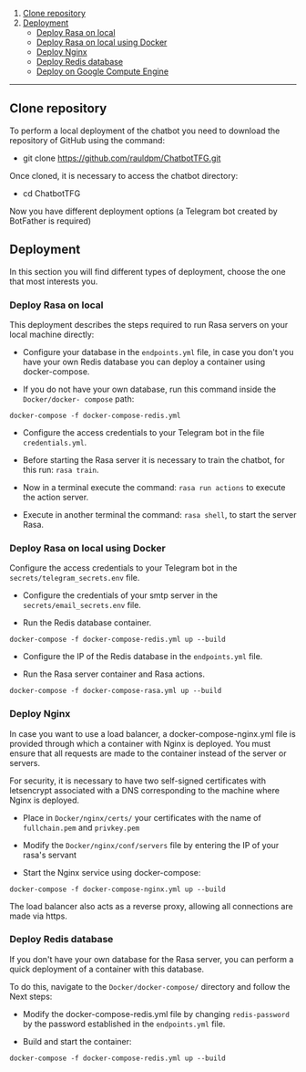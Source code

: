 1. [Clone repository](#id1)
2. [Deployment](#id2)
   * [Deploy Rasa on local](#id3)
   * [Deploy Rasa on local using Docker](#id4)
   * [Deploy Nginx](#id5)
   * [Deploy Redis database](#id6)
   * [Deploy on Google Compute Engine](#id7)

---

## Clone repository <a name="id1"></a>


To perform a local deployment of the chatbot you need to download the repository of
GitHub using the command:

- git clone https://github.com/rauldpm/ChatbotTFG.git

Once cloned, it is necessary to access the chatbot directory:

- cd ChatbotTFG

Now you have different deployment options (a Telegram bot created by BotFather is required)

## Deployment <a name="id2"></a>


In this section you will find different types of deployment, choose the one that most interests you.


### Deploy Rasa on local <a name="id3"></a>

This deployment describes the steps required to run Rasa servers
on your local machine directly:

- Configure your database in the `endpoints.yml` file, in case you don't
you have your own Redis database you can deploy a container
using docker-compose.

- If you do not have your own database, run this command inside the `Docker/docker-
compose` path:

```
docker-compose -f docker-compose-redis.yml
```

- Configure the access credentials to your Telegram bot in the file
`credentials.yml`.

- Before starting the Rasa server it is necessary to train the chatbot, for this
run: `rasa train`.

- Now in a terminal execute the command: `rasa run actions` to execute the
action server.

- Execute in another terminal the command: `rasa shell`, to start the server
Rasa.


### Deploy Rasa on local using Docker <a name="id4"></a>

Configure the access credentials to your Telegram bot in the
`secrets/telegram_secrets.env` file.

- Configure the credentials of your smtp server in the
`secrets/email_secrets.env` file.

- Run the Redis database container.

```
docker-compose -f docker-compose-redis.yml up --build
```

- Configure the IP of the Redis database in the `endpoints.yml` file.

- Run the Rasa server container and Rasa actions.

```
docker-compose -f docker-compose-rasa.yml up --build
```

### Deploy Nginx <a name="id5"></a>

In case you want to use a load balancer, a docker-compose-nginx.yml file is provided through which a container with Nginx is deployed. You must ensure that all requests are made to the container instead of the server or servers.

For security, it is necessary to have two self-signed certificates with letsencrypt
associated with a DNS corresponding to the machine where Nginx is deployed.

- Place in `Docker/nginx/certs/` your certificates with the name of
`fullchain.pem` and `privkey.pem`

- Modify the `Docker/nginx/conf/servers` file by entering the IP of your
rasa's servant

- Start the Nginx service using docker-compose:

```
docker-compose -f docker-compose-nginx.yml up --build
```

The load balancer also acts as a reverse proxy, allowing all
connections are made via https.

### Deploy Redis database <a name="id6"></a>

If you don't have your own database for the Rasa server, you can
perform a quick deployment of a container with this database.

To do this, navigate to the `Docker/docker-compose/` directory and follow the
Next steps:

- Modify the docker-compose-redis.yml file by changing `redis-password`
by the password established in the `endpoints.yml` file.

- Build and start the container:

```
docker-compose -f docker-compose-redis.yml up --build
```
